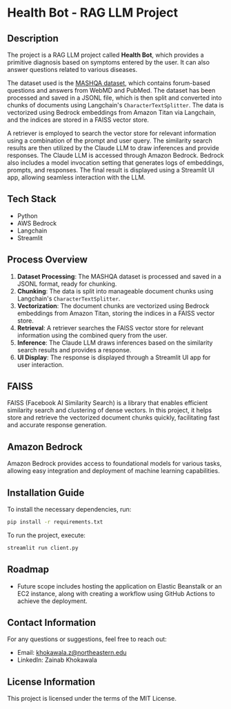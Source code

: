 # Health Bot - RAG LLM Project

## Description
The project is a RAG LLM project called **Health Bot**, which provides a primitive diagnosis based on symptoms entered by the user. It can also answer questions related to various diseases. 

The dataset used is the [MASHQA dataset](https://github.com/mingzhu0527/MASHQA), which contains forum-based questions and answers from WebMD and PubMed. The dataset has been processed and saved in a JSONL file, which is then split and converted into chunks of documents using Langchain's `CharacterTextSplitter`. The data is vectorized using Bedrock embeddings from Amazon Titan via Langchain, and the indices are stored in a FAISS vector store. 

A retriever is employed to search the vector store for relevant information using a combination of the prompt and user query. The similarity search results are then utilized by the Claude LLM to draw inferences and provide responses. The Claude LLM is accessed through Amazon Bedrock. Bedrock also includes a model invocation setting that generates logs of embeddings, prompts, and responses. The final result is displayed using a Streamlit UI app, allowing seamless interaction with the LLM.

## Tech Stack
- Python
- AWS Bedrock
- Langchain
- Streamlit

## Process Overview
1. **Dataset Processing**: The MASHQA dataset is processed and saved in a JSONL format, ready for chunking.
2. **Chunking**: The data is split into manageable document chunks using Langchain's `CharacterTextSplitter`.
3. **Vectorization**: The document chunks are vectorized using Bedrock embeddings from Amazon Titan, storing the indices in a FAISS vector store.
4. **Retrieval**: A retriever searches the FAISS vector store for relevant information using the combined query from the user.
5. **Inference**: The Claude LLM draws inferences based on the similarity search results and provides a response.
6. **UI Display**: The response is displayed through a Streamlit UI app for user interaction.

## FAISS
FAISS (Facebook AI Similarity Search) is a library that enables efficient similarity search and clustering of dense vectors. In this project, it helps store and retrieve the vectorized document chunks quickly, facilitating fast and accurate response generation.

## Amazon Bedrock
Amazon Bedrock provides access to foundational models for various tasks, allowing easy integration and deployment of machine learning capabilities.

## Installation Guide
To install the necessary dependencies, run:
```bash
pip install -r requirements.txt
```
To run the project, execute:
```bash
streamlit run client.py
```
## Roadmap
- Future scope includes hosting the application on Elastic Beanstalk or an EC2 instance, along with creating a workflow using GitHub Actions to achieve the deployment.

## Contact Information
For any questions or suggestions, feel free to reach out:

- Email: khokawala.z@northeastern.edu
- LinkedIn: Zainab Khokawala

## License Information
This project is licensed under the terms of the MIT License.

